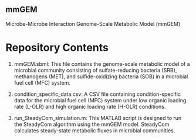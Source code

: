 ## mmGEM

Microbe-Microbe Interaction Genome-Scale Metabolic Model (mmGEM)

# Repository Contents
1) mmGEM.sbml:
    This file contains the genome-scale metabolic model of a microbial community consisting of sulfate-reducing bacteria (SRB), methanogens (MET), and sulfide-oxidizing bacteria (SOB) in a microbial fuel cell (MFC) system.

2) condition_specific_data.csv: 
    A CSV file containing condition-specific data for the microbial fuel cell (MFC) system under low organic loading rate (L-OLR) and high organic loading rate (H-OLR) conditions.

3) run_SteadyCom_simulation.m:
    This MATLAB script is designed to run the SteadyCom algorithm using the mmGEM model. SteadyCom calculates steady-state metabolic fluxes in microbial communities.

